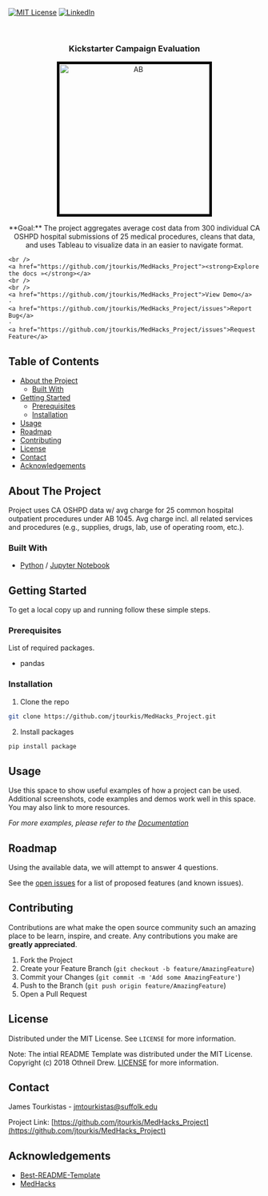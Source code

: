 
  [![MIT License][license-shield]][license-url]
  [![LinkedIn][linkedin-shield]][linkedin-url]

<br />

  
  <h3 align="center">Kickstarter Campaign Evaluation</h3>
  
<p align="center">
  <a href="https://github.com/jtourkis/MedHacks_Project">
    <img src="Successful_Campaign_Graph.png" alt="AB" width="300" height="300" style="border:5px solid black">
  </a>
 
  <p align="center">
    **Goal:** The project aggregates average cost data from 300 individual CA OSHPD hospital submissions of 25 medical procedures, cleans that data, and uses Tableau to visualize data in an easier to navigate format.


    <br />
    <a href="https://github.com/jtourkis/MedHacks_Project"><strong>Explore the docs »</strong></a>
    <br />
    <br />
    <a href="https://github.com/jtourkis/MedHacks_Project">View Demo</a>
    ·
    <a href="https://github.com/jtourkis/MedHacks_Project/issues">Report Bug</a>
    ·
    <a href="https://github.com/jtourkis/MedHacks_Project/issues">Request Feature</a>
  </p>
</p>



<!-- TABLE OF CONTENTS -->
## Table of Contents

* [About the Project](#about-the-project)
  * [Built With](#built-with)
* [Getting Started](#getting-started)
  * [Prerequisites](#prerequisites)
  * [Installation](#installation)
* [Usage](#usage)
* [Roadmap](#roadmap)
* [Contributing](#contributing)
* [License](#license)
* [Contact](#contact)
* [Acknowledgements](#acknowledgements)



<!-- ABOUT THE PROJECT -->
## About The Project

Project uses CA OSHPD data w/ avg charge for 25 common hospital outpatient procedures under AB 1045. Avg charge incl. all related services and procedures (e.g., supplies, drugs, lab, use of operating room, etc.).

### Built With

* [Python](https://www.python.org) / [Jupyter Notebook](https://jupyter.org)


<!-- GETTING STARTED -->
## Getting Started

To get a local copy up and running follow these simple steps.

### Prerequisites

List of required packages.

* pandas



### Installation
 
1. Clone the repo

```sh
git clone https://github.com/jtourkis/MedHacks_Project.git
```
2. Install packages
```sh
pip install package
```


<!-- USAGE EXAMPLES -->
## Usage

Use this space to show useful examples of how a project can be used. Additional screenshots, code examples and demos work well in this space. You may also link to more resources.

_For more examples, please refer to the [Documentation](https://example.com)_



<!-- ROADMAP -->
## Roadmap
Using the available data, we will attempt to answer 4 questions.



See the [open issues](https://github.com/github_username/repo/issues) for a list of proposed features (and known issues).



<!-- CONTRIBUTING -->
## Contributing

Contributions are what make the open source community such an amazing place to be learn, inspire, and create. Any contributions you make are **greatly appreciated**.

1. Fork the Project
2. Create your Feature Branch (`git checkout -b feature/AmazingFeature`)
3. Commit your Changes (`git commit -m 'Add some AmazingFeature'`)
4. Push to the Branch (`git push origin feature/AmazingFeature`)
5. Open a Pull Request



<!-- LICENSE -->
## License

Distributed under the MIT License. See `LICENSE` for more information.

Note: The intial README Template was distributed under the MIT License. Copyright (c) 2018 Othneil Drew. [LICENSE](https://github.com/othneildrew/Best-README-Template/blob/master/LICENSE.txt)  for more information. 



<!-- CONTACT -->
## Contact

James Tourkistas - jmtourkistas@suffolk.edu

Project Link: [https://github.com/jtourkis/MedHacks_Project](https://github.com/jtourkis/MedHacks_Project)



<!-- ACKNOWLEDGEMENTS -->
## Acknowledgements

* [Best-README-Template](https://github.com/othneildrew/Best-README-Template/blob/master/BLANK_README.md) 
* [MedHacks](https://devpost.com/software/medsearch-xrw2v6)



<!-- MARKDOWN LINKS & IMAGES -->
<!-- https://www.markdownguide.org/basic-syntax/#reference-style-links -->
[license-shield]: https://img.shields.io/github/license/othneildrew/Best-README-Template.svg?style=flat-square
[license-url]: https://github.com/jtourkis/MBTA-Ridership-Model/blob/master/LICENSE.txt
[linkedin-shield]: https://img.shields.io/badge/-LinkedIn-black.svg?style=flat-square&logo=linkedin&colorB=555
[linkedin-url]: https://www.linkedin.com/in/james-tourkistas-7127ba167/
[product-screenshot]: images/screenshot.png
